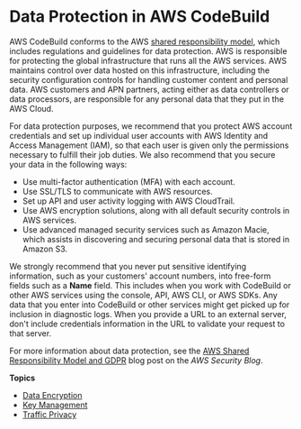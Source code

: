 # Data Protection in AWS CodeBuild<a name="data-protection"></a>

 AWS CodeBuild conforms to the AWS [shared responsibility model](https://aws.amazon.com/compliance/shared-responsibility-model/), which includes regulations and guidelines for data protection\. AWS is responsible for protecting the global infrastructure that runs all the AWS services\. AWS maintains control over data hosted on this infrastructure, including the security configuration controls for handling customer content and personal data\. AWS customers and APN partners, acting either as data controllers or data processors, are responsible for any personal data that they put in the AWS Cloud\. 

 For data protection purposes, we recommend that you protect AWS account credentials and set up individual user accounts with AWS Identity and Access Management \(IAM\), so that each user is given only the permissions necessary to fulfill their job duties\. We also recommend that you secure your data in the following ways: 
+ Use multi\-factor authentication \(MFA\) with each account\.
+ Use SSL/TLS to communicate with AWS resources\.
+ Set up API and user activity logging with AWS CloudTrail\.
+ Use AWS encryption solutions, along with all default security controls in AWS services\.
+ Use advanced managed security services such as Amazon Macie, which assists in discovering and securing personal data that is stored in Amazon S3\.

We strongly recommend that you never put sensitive identifying information, such as your customers' account numbers, into free\-form fields such as a **Name** field\. This includes when you work with CodeBuild or other AWS services using the console, API, AWS CLI, or AWS SDKs\. Any data that you enter into CodeBuild or other services might get picked up for inclusion in diagnostic logs\. When you provide a URL to an external server, don't include credentials information in the URL to validate your request to that server\. 

For more information about data protection, see the [AWS Shared Responsibility Model and GDPR](https://AWS.amazon.com/blogs/security/the-AWS-shared-responsibility-model-and-gdpr/) blog post on the *AWS Security Blog*\.

**Topics**
+ [Data Encryption](security-encryption.md)
+ [Key Management](security-key-management.md)
+ [Traffic Privacy](security-traffic-privacy.md)